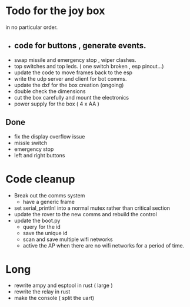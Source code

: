 # Todo for the joy box

in no particular order.

- code for buttons , generate events.
  - 
- swap missile and emergency stop , wiper clashes.
- top switches and top leds. ( one switch broken , esp pinout...)
- update the code to move frames back to the esp
- write the udp server and client for bot comms.
- update the dxf for the box creation (ongoing)
- double check the dimensions 
- cut the box carefully and mount the electronics 
- power supply for the box ( 4 x AA )
## Done
- fix the display overflow issue
- missle switch
- emergency stop 
- left and right buttons

# Code cleanup
- Break out the comms system
  - have a generic frame
- set serial_println! into a normal mutex rather than critical section
- update the rover to the new comms and rebuild the control
- update the boot.py
  - query for the id
  - save the unique id 
  - scan and save multiple wifi networks
  - active the AP when there are no wifi networks for a period of time.

 
# Long
- rewrite ampy and esptool in rust ( large ) 
- rewrite the relay in rust
- make the console ( split the uart)